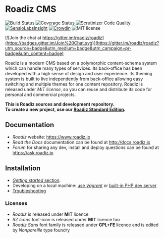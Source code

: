 # Roadiz CMS

[![Build Status](https://travis-ci.org/roadiz/roadiz.svg?branch=master)](https://travis-ci.org/roadiz/roadiz)
[![Coverage Status](https://coveralls.io/repos/github/roadiz/roadiz/badge.svg?branch=master)](https://coveralls.io/github/roadiz/roadiz?branch=master)
[![Scrutinizer Code Quality](https://scrutinizer-ci.com/g/roadiz/roadiz/badges/quality-score.png?b=master)](https://scrutinizer-ci.com/g/roadiz/roadiz/?branch=master)
[![SensioLabsInsight](https://insight.sensiolabs.com/projects/b9240404-8621-4472-9a2d-634ad918660d/mini.png)](https://insight.sensiolabs.com/projects/b9240404-8621-4472-9a2d-634ad918660d)
[![Crowdin](https://d322cqt584bo4o.cloudfront.net/roadiz-cms/localized.png)](https://crowdin.com/project/roadiz-cms) 
![MIT license](http://img.shields.io/badge/license-MIT-brightgreen.svg)

[![Join the chat at https://gitter.im/roadiz/roadiz](https://badges.gitter.im/Join%20Chat.svg)](https://gitter.im/roadiz/roadiz?utm_source=badge&utm_medium=badge&utm_campaign=pr-badge&utm_content=badge)

Roadiz is a modern CMS based on a polymorphic content-schema system which can handle many types of services.
Its back-office has been developed with a high sense of design and user experience.
Its theming system is built to live independently from back-office allowing easy switching
and multiple themes for one content repository.
Roadiz is released under *MIT license*, so you can reuse
and distribute its code for personal and commercial projects.

**This is Roadiz sources and development repository.    
To create a new project, use our [Roadiz Standard Edition](https://github.com/roadiz/standard-edition).**

## Documentation

* *Roadiz* website: https://www.roadiz.io
* *Read the Docs* documentation can be found at http://docs.roadiz.io
* *Forum* for sharing any dev, install and deploy questions can be found at https://ask.roadiz.io

## Installation

* [*Getting started* section](http://docs.roadiz.io/en/latest/developer/first-steps/installation.html).
* Developing on a local machine: [use *Vagrant*](http://docs.roadiz.io/en/latest/developer/first-steps/vagrant.html)
or [built-in PHP dev server](https://docs.roadiz.io/en/latest/developer/first-steps/php_server.html)
* [Troubleshooting](http://docs.roadiz.io/en/latest/developer/troubleshooting.html)

### Licenses

* *Roadiz* is released under **MIT** licence
* *RZ Icons* font-icon is released under **MIT** licence too
* *Roadiz Sans* font family is released under **GPL+FE** licence and is edited by *Nonpareille* type foundry
